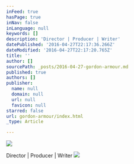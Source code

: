 ```yaml
---
inFeed: true
hasPage: true
inNav: false
inLanguage: null
keywords: []
description: 'Director | Producer | Writer'
datePublished: '2016-04-27T22:17:36.266Z'
dateModified: '2016-04-27T22:17:20.765Z'
title: ''
author: []
sourcePath: _posts/2016-04-27-gordon-armour.md
published: true
authors: []
publisher:
  name: null
  domain: null
  url: null
  favicon: null
starred: false
url: gordon-armour/index.html
_type: Article

---
```

![](https://the-grid-user-content.s3-us-west-2.amazonaws.com/3e9c95d7-0df4-4c80-90cd-7f68e59a67e7.jpg)

Director | Producer | Writer
![](https://the-grid-user-content.s3-us-west-2.amazonaws.com/911b7826-17de-4675-b9a1-a1655fc90a10.jpg)